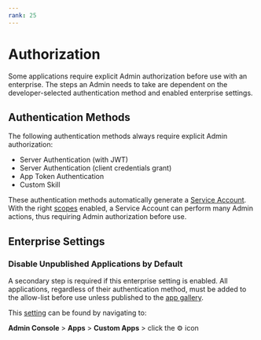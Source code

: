 ```yaml
---
rank: 25
---
```


# Authorization 

Some applications require explicit Admin authorization before use with an
enterprise. The steps an Admin needs to take are dependent on the 
developer-selected authentication method and enabled enterprise settings. 

## Authentication Methods

The following authentication methods always require explicit Admin 
authorization: 

- Server Authentication (with JWT)
- Server Authentication (client credentials grant)
- App Token Authentication
- Custom Skill 

These authentication methods automatically generate a [Service Account][sa].
With the right [scopes][scopes] enabled, a Service Account can perform many
Admin actions, thus requiring Admin authorization before use. 

## Enterprise Settings

### Disable Unpublished Applications by Default

A secondary step is required if this enterprise setting is enabled. All
applications, regardless of their authentication method, must be added to the
allow-list before use unless published to the [app gallery][ag]. 

This [setting][setting] can be found by navigating to: 

**Admin Console** > **Apps** > **Custom Apps** > click the ⚙ icon

[setting]: https://support.box.com/hc/en-us/articles/360044196653-Managing-custom-apps
[sa]: g://getting-started/user-types/service-account
[scopes]: g://api-calls/permissions-and-errors/scopes
[ag]: g://applications/app-gallery
